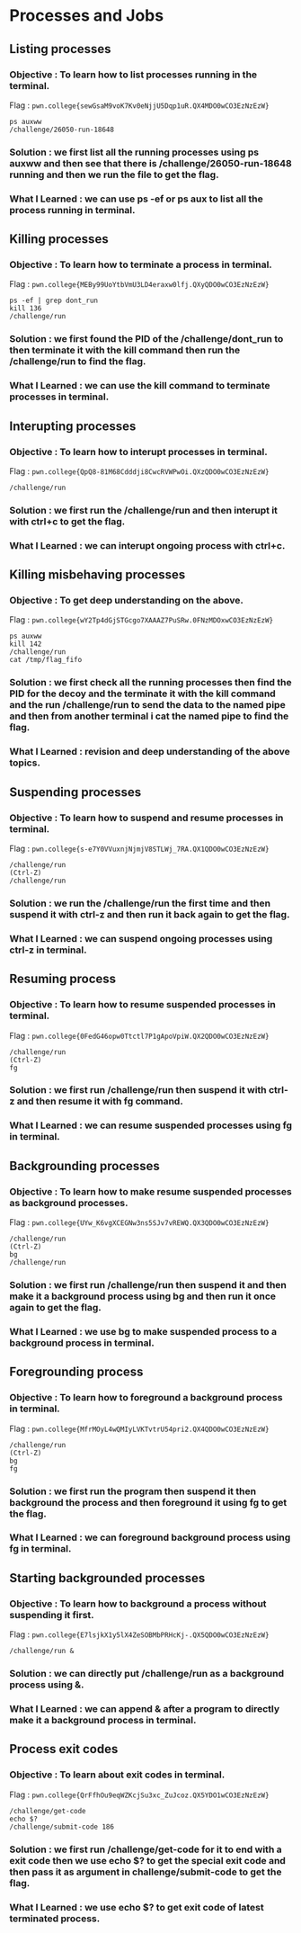 # Processes and Jobs


## Listing processes

### Objective : To learn how to list processes running in the terminal.

Flag : `pwn.college{sewGsaM9voK7Kv0eNjjU5Dqp1uR.QX4MDO0wCO3EzNzEzW}`

```
ps auxww
/challenge/26050-run-18648
```
### Solution : we first list all the running processes using ps auxww and then see that there is /challenge/26050-run-18648 running and then we run the file to get the flag.

### What I Learned : we can use ps -ef or ps aux to list all the process running in terminal.


## Killing processes

### Objective : To learn how to terminate a process in terminal.

Flag : `pwn.college{MEBy99UoYtbVmU3LD4eraxw0lfj.QXyQDO0wCO3EzNzEzW}`

```
ps -ef | grep dont_run
kill 136
/challenge/run
```
### Solution : we first found the PID of the /challenge/dont_run to then terminate it with the kill command then run the /challenge/run to find the flag.

### What I Learned : we can use the kill command to terminate processes in terminal.


## Interupting processes

### Objective : To learn how to interupt processes in terminal.

Flag : `pwn.college{QpQ8-81M68Cdddji8CwcRVWPwOi.QXzQDO0wCO3EzNzEzW}`

```
/challenge/run
```
### Solution : we first run the /challenge/run and then interupt it with ctrl+c to get the flag.

### What I Learned : we can interupt ongoing process with ctrl+c.


## Killing misbehaving processes

### Objective : To get deep understanding on the above.

Flag : `pwn.college{wY2Tp4dGjSTGcgo7XAAAZ7PuSRw.0FNzMDOxwCO3EzNzEzW}`

```
ps auxww
kill 142
/challenge/run
cat /tmp/flag_fifo
```
### Solution : we first check all the running processes then find the PID for the decoy and the terminate it with the kill command and the run /challenge/run to send the data to the named pipe and then from another terminal i cat the named pipe to find the flag.

### What I Learned : revision and deep understanding of the above topics.


## Suspending processes

### Objective : To learn how to suspend and resume processes in terminal.

Flag : `pwn.college{s-e7Y0VVuxnjNjmjV8STLWj_7RA.QX1QDO0wCO3EzNzEzW}`

```
/challenge/run
(Ctrl-Z)
/challenge/run
```
### Solution : we run the /challenge/run the first time and then suspend it with ctrl-z and then run it back again to get the flag. 

### What I Learned : we can suspend ongoing processes using ctrl-z in terminal.


## Resuming process

### Objective : To learn how to resume suspended processes in terminal.

Flag : `pwn.college{0FedG46opw0Ttctl7P1gApoVpiW.QX2QDO0wCO3EzNzEzW}`

```
/challenge/run
(Ctrl-Z)
fg
```
### Solution : we first run /challenge/run then suspend it with ctrl-z and then resume it with fg command.

### What I Learned : we can resume suspended processes using fg in terminal.


## Backgrounding processes

### Objective : To learn how to make resume suspended processes as background processes.

Flag : `pwn.college{UYw_K6vgXCEGNw3ns5SJv7vREWQ.QX3QDO0wCO3EzNzEzW}`

```
/challenge/run
(Ctrl-Z)
bg
/challenge/run
```
### Solution : we first run /challenge/run then suspend it and then make it a background process using bg and then run it once again to get the flag.

### What I Learned : we use bg to make suspended process to a background process in terminal.


## Foregrounding process

### Objective : To learn how to foreground a background process in terminal.

Flag : `pwn.college{MfrMOyL4wQMIyLVKTvtrU54pri2.QX4QDO0wCO3EzNzEzW}`

```
/challenge/run
(Ctrl-Z)
bg
fg
```
### Solution : we first run the program then suspend it then background the process and then foreground it using fg to get the flag.

### What I Learned : we can foreground background process using fg in terminal.


## Starting backgrounded processes

### Objective : To learn how to background a process without suspending it first.

Flag : `pwn.college{E7lsjkX1y5lX4ZeSOBMbPRHcKj-.QX5QDO0wCO3EzNzEzW}`

```
/challenge/run &
```
### Solution : we can directly put /challenge/run as a background process using &.

### What I Learned : we can append & after a program to directly make it a background process in terminal.


## Process exit codes

### Objective : To learn about exit codes in terminal.

Flag : `pwn.college{QrFfhOu9eqWZKcjSu3xc_ZuJcoz.QX5YDO1wCO3EzNzEzW}`

```
/challenge/get-code
echo $?
/challenge/submit-code 186
```
### Solution : we first run /challenge/get-code for it to end with a exit code then we use echo $? to get the special exit code and then pass it as argument in challenge/submit-code to get the flag.

### What I Learned : we use echo $? to get exit code of latest terminated process.
